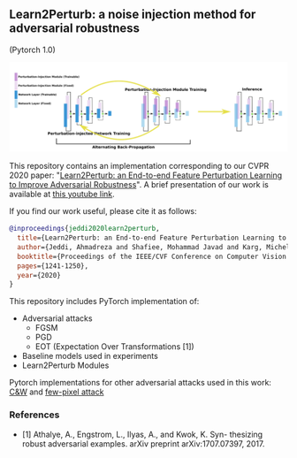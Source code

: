 ## Learn2Perturb: a noise injection method for adversarial robustness

(Pytorch 1.0)

![image info](./teaser.png)

This repository contains an implementation corresponding to our CVPR 2020 paper: "[Learn2Perturb: an End-to-end Feature Perturbation Learning to Improve Adversarial Robustness](https://arxiv.org/abs/2003.01090)". A brief presentation of our work is available at [this youtube link](https://youtu.be/KUJIDZo8azo).

If you find our work useful, please cite it as follows:
```bibtex
@inproceedings{jeddi2020learn2perturb,
  title={Learn2Perturb: an End-to-end Feature Perturbation Learning to Improve Adversarial Robustness},
  author={Jeddi, Ahmadreza and Shafiee, Mohammad Javad and Karg, Michelle and Scharfenberger, Christian and Wong, Alexander},
  booktitle={Proceedings of the IEEE/CVF Conference on Computer Vision and Pattern Recognition},
  pages={1241-1250},
  year={2020}
}
```

This repository includes PyTorch implementation of:

- Adversarial attacks 
    - FGSM
    - PGD
    - EOT (Expectation Over Transformations [1])
- Baseline models used in experiments
- Learn2Perturb Modules

Pytorch implementations for other adversarial attacks used in this work: [C&W](https://github.com/kkew3/pytorch-cw2) and [few-pixel attack](https://github.com/DebangLi/one-pixel-attack-pytorch)


### References
- [1] Athalye, A., Engstrom, L., Ilyas, A., and Kwok, K. Syn- thesizing robust adversarial examples. arXiv preprint arXiv:1707.07397, 2017.
